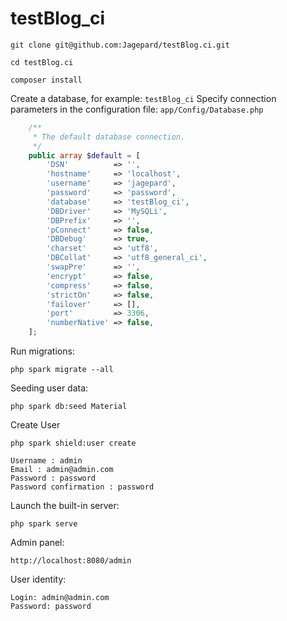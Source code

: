 # testBlog_ci

```
git clone git@github.com:Jagepard/testBlog.ci.git
```
```
cd testBlog.ci
```
```
composer install
```
Create a database, for example: ```testBlog_ci```
Specify connection parameters in the configuration file: ```app/Config/Database.php```
```php
    /**
     * The default database connection.
     */
    public array $default = [
        'DSN'          => '',
        'hostname'     => 'localhost',
        'username'     => 'jagepard',
        'password'     => 'password',
        'database'     => 'testBlog_ci',
        'DBDriver'     => 'MySQLi',
        'DBPrefix'     => '',
        'pConnect'     => false,
        'DBDebug'      => true,
        'charset'      => 'utf8',
        'DBCollat'     => 'utf8_general_ci',
        'swapPre'      => '',
        'encrypt'      => false,
        'compress'     => false,
        'strictOn'     => false,
        'failover'     => [],
        'port'         => 3306,
        'numberNative' => false,
    ];
```

Run migrations:
```
php spark migrate --all
```
Seeding user data:
```
php spark db:seed Material
```
Create User
```
php spark shield:user create
```
```
Username : admin
Email : admin@admin.com
Password : password
Password confirmation : password
```
Launch the built-in server:
```
php spark serve
```

Admin panel:
```
http://localhost:8080/admin
```
User identity:
```
Login: admin@admin.com
Password: password
```